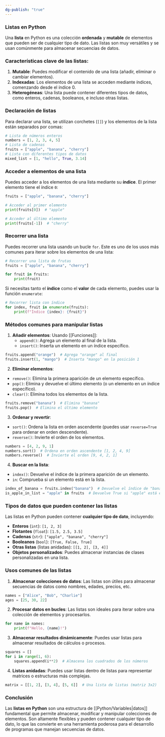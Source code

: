 ```yaml
---
dg-publish: "true"
---
```

### Listas en Python

Una **lista** en Python es una colección **ordenada** y **mutable** de elementos que pueden ser de cualquier tipo de dato. Las listas son muy versátiles y se usan comúnmente para almacenar secuencias de datos.

### Características clave de las listas:

1. **Mutable**: Puedes modificar el contenido de una lista (añadir, eliminar o cambiar elementos).
2. **Indexadas**: Los elementos de una lista se acceden mediante índices, comenzando desde el índice 0.
3. **Heterogéneas**: Una lista puede contener diferentes tipos de datos, como enteros, cadenas, booleanos, e incluso otras listas.

### Declaración de listas

Para declarar una lista, se utilizan corchetes (`[]`) y los elementos de la lista están separados por comas:

```python
# Lista de números enteros 
numbers = [1, 2, 3, 4, 5] 
# Lista de cadenas 
fruits = ["apple", "banana", "cherry"] 
# Lista con diferentes tipos de datos 
mixed_list = [1, "hello", True, 3.14]
```

### Acceder a elementos de una lista

Puedes acceder a los elementos de una lista mediante su **índice**. El primer elemento tiene el índice `0`:

```python
fruits = ["apple", "banana", "cherry"]

# Acceder al primer elemento
print(fruits[0])  # "apple"

# Acceder al último elemento
print(fruits[-1])  # "cherry"
```

### Recorrer una lista

Puedes recorrer una lista usando un bucle `for`. Este es uno de los usos más comunes para iterar sobre los elementos de una lista:

```python
# Recorrer una lista de frutas
fruits = ["apple", "banana", "cherry"]

for fruit in fruits:
    print(fruit)
```

Si necesitas tanto el **índice** como el **valor** de cada elemento, puedes usar la función `enumerate`:

```python
# Recorrer lista con índice
for index, fruit in enumerate(fruits):
    print(f"Índice {index}: {fruit}")
```


### Métodos comunes para manipular listas

1. **Añadir elementos**:
	Usando [[Funciones]]:
    - `append()`: Agrega un elemento al final de la lista.
    - `insert()`: Inserta un elemento en un índice específico.

```python
fruits.append("orange")  # Agrega "orange" al final
fruits.insert(1, "mango")  # Inserta "mango" en la posición 1
```

2. **Eliminar elementos**:

- `remove()`: Elimina la primera aparición de un elemento específico.
- `pop()`: Elimina y devuelve el último elemento (o un elemento en un índice específico).
- `clear()`: Elimina todos los elementos de la lista.

```python
fruits.remove("banana")  # Elimina "banana"
fruits.pop()  # Elimina el último elemento
```

3. **Ordenar y revertir**:
- `sort()`: Ordena la lista en orden ascendente (puedes usar `reverse=True` para ordenar en orden descendente).
- `reverse()`: Invierte el orden de los elementos.

```python
numbers = [4, 2, 9, 1]
numbers.sort()  # Ordena en orden ascendente [1, 2, 4, 9]
numbers.reverse()  # Invierte el orden [9, 4, 2, 1]
```

4. **Buscar en la lista**:

- `index()`: Devuelve el índice de la primera aparición de un elemento.
- `in`: Comprueba si un elemento está en la lista.

```python
index_of_banana = fruits.index("banana")  # Devuelve el índice de "banana"
is_apple_in_list = "apple" in fruits  # Devuelve True si "apple" está en la lista
```

### Tipos de datos que pueden contener las listas

Las listas en Python pueden contener **cualquier tipo de dato**, incluyendo:

- **Enteros** (`int`): `[1, 2, 3]`
- **Flotantes** (`float`): `[1.5, 2.5, 3.5]`
- **Cadenas** (`str`): `["apple", "banana", "cherry"]`
- **Booleanos** (`bool`): `[True, False, True]`
- **Otras listas** (listas anidadas): `[[1, 2], [3, 4]]`
- **Objetos personalizados**: Puedes almacenar instancias de clases personalizadas en una lista.

### Usos comunes de las listas

1. **Almacenar colecciones de datos**: Las listas son útiles para almacenar secuencias de datos como nombres, edades, precios, etc.

```python
names = ["Alice", "Bob", "Charlie"]
ages = [25, 30, 22]
```

2. **Procesar datos en bucles**: Las listas son ideales para iterar sobre una colección de elementos y procesarlos.
```python
for name in names:
    print(f"Hello, {name}!")
```

3. **Almacenar resultados dinámicamente**: Puedes usar listas para almacenar resultados de cálculos o procesos.
```python
squares = []
for i in range(1, 6):
    squares.append(i**2)  # Almacena los cuadrados de los números
```

4. **Listas anidadas**: Puedes usar listas dentro de listas para representar matrices o estructuras más complejas.
```python
matrix = [[1, 2], [3, 4], [5, 6]]  # Una lista de listas (matriz 3x2)
```

### Conclusión

Las **listas en Python** son una estructura de [[Python/Variables|datos]] fundamental que permite almacenar, modificar y manipular colecciones de elementos. Son altamente flexibles y pueden contener cualquier tipo de dato, lo que las convierte en una herramienta poderosa para el desarrollo de programas que manejan secuencias de datos.